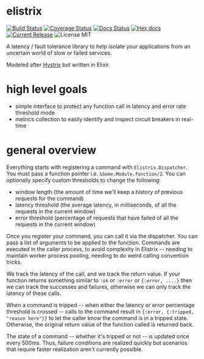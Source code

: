# elistrix

[![Build Status](https://travis-ci.org/tobz/elistrix.svg?branch=master)](https://travis-ci.org/tobz/elistrix)
[![Coverage Status](https://coveralls.io/repos/tobz/elistrix/badge.png?branch=master)](https://coveralls.io/r/tobz/elistrix?branch=master)
[![Docs Status](http://inch-ci.org/github/tobz/elistrix.svg?branch=master)](http://inch-ci.org/github/tobz/elistrix)
[![Hex docs](http://img.shields.io/badge/hex.pm-docs-green.svg)](https://hexdocs.pm/elistrix)
[![Current Release](https://img.shields.io/hexpm/v/elistrix.svg)](https://hex.pm/packages/elistrix)
![License MIT](https://img.shields.io/hexpm/l/elistrix.svg)

A latency / fault tolerance library to help isolate your applications from an uncertain world of slow or failed services.

Modeled after [Hystrix](https://github.com/Netflix/Hystrix) but written in Elixir.

# high level goals
- simple interface to protect any function call in latency and error rate threshold mode
- metrics collection to easily identify and inspect circuit breakers in real-time

# general overview

Everything starts with registering a command with `Elistrix.Dispatcher`.  You must pass a function pointer i.e. `&Some.Module.function/2`.  You can optionally specify custom thresholds to change the following:
- window length (the amount of time we'll keep a history of previous requests for the command)
- latency threshold (the average latency, in milliseconds, of all the requests in the current window)
- error threshold (percentage of requests that have failed of all the requests in the current window)

Once you register your command, you can call it via the dispatcher.  You can pass a list of arguments to be applied to the function.  Commands are executed in the caller process, to avoid complexity in Elistrix -- needing to maintain worker process pooling, needing to do weird calling convention tricks.

We track the latency of the call, and we track the return value.  If your function returns something similar to `:ok` or `:error` or `{:error, ....}` then we can track the successes and failures, otherwise we can only track the latency of these calls.

When a command is tripped -- when either the latency or error percentage threshold is crossed -- calls to the command result in `{:error, {:tripped, "reason here"}}` to let the caller know the command is in a tripped state.  Otherwise, the original return value of the function called is returned back.

The state of a command -- whether it's tripped or not -- is updated once every 500ms.  Thus, failure conditions are realized quickly but scenarios that require faster realization aren't currently possible.
